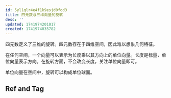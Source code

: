 ```yaml
---
id: 5yl1qlr4e4f1k9esjd0fod3
title: 四元数与三维向量的旋转
desc: ''
updated: 1741974201017
created: 1741974035782
---
```


四元数定义了三维的旋转。四元数存在于四维空间，因此难以想象几何特征。

在任何空间，一个向量可以表示为长度乘以其方向上的单位向量。长度是标量，单位向量表示方向。在旋转方面，不会改变长度，关注单位向量即可。

单位向量在空间中，旋转可以构成单位球面。


## Ref and Tag